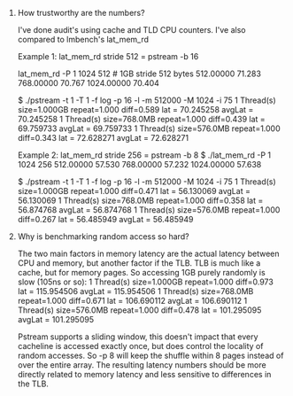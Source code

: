 
1. How trustworthy are the numbers?

	I've done audit's using cache and TLD CPU counters.  I've also compared to lmbench's
   lat_mem_rd

   Example 1: lat_mem_rd stride 512 = pstream -b 16

   lat_mem_rd -P 1 1024 512 # 1GB stride 512 bytes
   512.00000 71.283
   768.00000 70.767
   1024.00000 70.404

   $ ./pstream -t 1 -T 1 -f log -p 16 -l -m 512000 -M 1024 -i 75
   1 Thread(s) size=1.000GB repeat=1.000   diff=0.589 lat = 70.245258 avgLat = 70.245258 
   1 Thread(s) size=768.0MB repeat=1.000   diff=0.439 lat = 69.759733 avgLat = 69.759733
   1 Thread(s) size=576.0MB repeat=1.000   diff=0.343 lat = 72.628271 avgLat = 72.628271

	Example 2: lat_mem_rd stride 256 = pstream -b 8
	$ ./lat_mem_rd -P 1 1024 256
	512.00000 57.530
	768.00000 57.232
	1024.00000 57.638

	$ ./pstream -t 1 -T 1 -f log -p 16 -l -m 512000 -M 1024 -i 75
	1 Thread(s) size=1.000GB repeat=1.000   diff=0.471 lat = 56.130069 avgLat = 56.130069
	1 Thread(s) size=768.0MB repeat=1.000   diff=0.358 lat = 56.874768 avgLat = 56.874768
	1 Thread(s) size=576.0MB repeat=1.000   diff=0.267 lat = 56.485949 avgLat = 56.485949

2. Why is benchmarking random access so hard?  

	The two main factors in memory latency are the actual latency between CPU and memory, but another factor if the TLB.  TLB is much like a cache, but for memory pages.  So accessing 1GB purely randomly is slow (105ns or so):
	1 Thread(s) size=1.000GB repeat=1.000   diff=0.973 lat = 115.954506 avgLat = 115.954506
	1 Thread(s) size=768.0MB repeat=1.000   diff=0.671 lat = 106.690112 avgLat = 106.690112
	1 Thread(s) size=576.0MB repeat=1.000   diff=0.478 lat = 101.295095 avgLat = 101.295095

	Pstream supports a sliding window, this doesn't impact that every cacheline is accessed    exactly once, but does control the locality of random accesses.  So -p 8 will keep the shuffle within 8 pages instead of over the entire array.  The resulting latency numbers should be more directly related to memory latency and less sensitive to differences in the TLB.  









